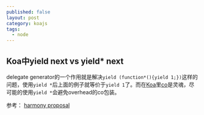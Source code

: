 ```yaml
---
published: false
layout: post
category: koajs
tags: 
  - node
---
```


## Koa中yield next vs yield* next

delegate generator的一个作用就是解决`yield (function*(){yield 1;})`这样的问题，使用`yield *`后上面的例子就等价于`yield 1`了。而在[Koa](https://github.com/koajs)里[co](https://github.com/visionmedia/co)是灵魂，尽可能的使用`yield *`会避免overhead的co包装。

参考：
[harmony proposal](http://wiki.ecmascript.org/doku.php?id=harmony:generators#delegating_yield)
